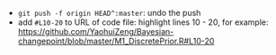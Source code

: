 * `git push -f origin HEAD^:master`: undo the push
* add `#L10-20` to URL of code file: highlight lines 10 - 20, for example: https://github.com/YaohuiZeng/Bayesian-changepoint/blob/master/M1_DiscretePrior.R#L10-20
